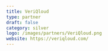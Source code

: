 ```yaml
---
title: VeriQloud
type: partner
draft: false
category: silver
logo: /images/partners/VeriQloud.png
website: https://veriqloud.com/
---
```

